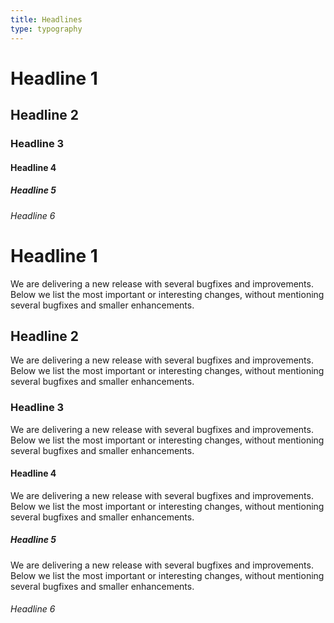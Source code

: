 ```yaml
---
title: Headlines
type: typography
---
```

<!-- markdownlint-disable single-title no-duplicate-heading -->

# Headline 1

## Headline 2

### Headline 3

#### Headline 4

##### Headline 5

###### Headline 6

# Headline 1

We are delivering a new release with several bugfixes and improvements. Below we list the most important or interesting changes, without mentioning several bugfixes and smaller enhancements.

## Headline 2

We are delivering a new release with several bugfixes and improvements. Below we list the most important or interesting changes, without mentioning several bugfixes and smaller enhancements.

### Headline 3

We are delivering a new release with several bugfixes and improvements. Below we list the most important or interesting changes, without mentioning several bugfixes and smaller enhancements.

#### Headline 4

We are delivering a new release with several bugfixes and improvements. Below we list the most important or interesting changes, without mentioning several bugfixes and smaller enhancements.

##### Headline 5

We are delivering a new release with several bugfixes and improvements. Below we list the most important or interesting changes, without mentioning several bugfixes and smaller enhancements.

###### Headline 6
